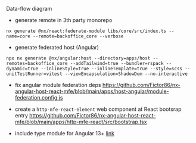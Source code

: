 Data-flow diagram


- generate remote in 3th party monorepo
```
nx generate @nx/react:federate-module libs/core/src/index.ts --name=core --remote=backoffice_core --verbose
```

- generate federated host (Angular)
```
npx nx generate @nx/angular:host --directory=apps/host --remotes=backoffice_core --addTailwind=true --bundler=rspack --dynamic=true --inlineStyle=true --inlineTemplate=true --style=scss --unitTestRunner=vitest --viewEncapsulation=ShadowDom --no-interactive
```
- fix angular module federation deps 
https://github.com/Fictor86/nx-angular-host-react-mfe/blob/main/apps/host-angular/module-federation.config.js

- create a `http-mfe-react-element` web component at React bootsrap entry
https://github.com/Fictor86/nx-angular-host-react-mfe/blob/main/apps/http-mfe-react/src/bootstrap.tsx

- include type module for Angular 13+
[link](https://github.com/angular-architects/module-federation-plugin/tree/main/libs/mf-tools#important-angular-13)

